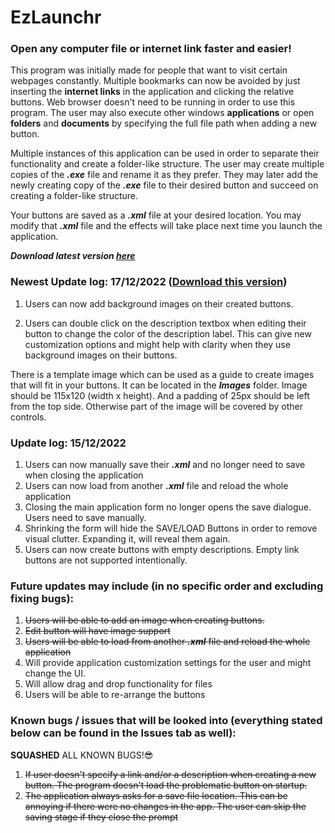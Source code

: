 # EzLaunchr
### **Open any computer file or internet link faster and easier!**

This program was initially made for people that want to visit certain webpages constantly. Multiple bookmarks can now be avoided by just inserting the **internet links** in the application and clicking the relative buttons. Web browser doesn't need to be running in order to use this program. The user may also execute other windows **applications** or open **folders** and **documents** by specifying the full file path when adding a new button.

Multiple instances of this application can be used in order to separate their functionality and create a folder-like structure. The user may create multiple copies of the **_.exe_** file and rename it as they prefer. They may later add the newly creating copy of the **_.exe_** file to their desired button and succeed on creating a folder-like structure.

Your buttons are saved as a **_.xml_** file at your desired location. You may modify that **_.xml_** file and the effects will take place next time you launch the application.

**_Download latest version [here](https://github.com/GianniosApostolos/EzLaunchr/releases)_**


### Newest Update log: 17/12/2022 ([Download this version](https://github.com/GianniosApostolos/EzLaunchr/releases/tag/v1.0.0.2))
1) Users can now add background images on their created buttons.

2) Users can double click on the description textbox when editing their button to change the color of the description label. This can give new customization options and might help with clarity when they use background images on their buttons.

There is a template image which can be used as a guide to create images that will fit in your buttons. It can be located in the **_Images_** folder. Image should be 115x120 (width x height). And a padding of 25px should be left from the top side. Otherwise part of the image will be covered by other controls. 

### Update log: 15/12/2022

1) Users can now manually save their **_.xml_** and no longer need to save when closing the application
2) Users can now load from another **_.xml_** file and reload the whole application
3) Closing the main application form no longer opens the save dialogue. Users need to save manually.
4) Shrinking the form will hide the SAVE/LOAD Buttons in order to remove visual clutter. Expanding it, will reveal them again.
5) Users can now create buttons with empty descriptions. Empty link buttons are not supported intentionally.


### Future updates may include (in no specific order and excluding fixing bugs):

1)  ~~Users will be able to add an image when creating buttons.~~
2)  ~~Edit button will have image support~~
3)  ~~Users will be able to load from another **_.xml_** file and reload the whole application~~
4)  Will provide application customization settings for the user and might change the UI.
5)  Will allow drag and drop functionality for files
6)  Users will be able to re-arrange the buttons 

### Known bugs / issues that will be looked into (everything stated below can be found in the Issues tab as well):

**SQUASHED** ALL KNOWN BUGS!😎


1)  ~~If user doesn't specify a link and/or a description when creating a new button. The program doesn't load the problematic button on startup.~~
2)  ~~The application always asks for a save file location. This can be annoying if there were no changes in the app. The user can skip the saving stage if they  close the prompt~~
